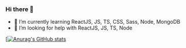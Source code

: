 ### Hi there 👋


- 🌱 I’m currently learning ReactJS, JS, TS, CSS, Sass, Node, MongoDB
- 🤔 I’m looking for help with ReactJS, JS, TS, Node


[[![Anurag's GitHub stats](https://github-readme-stats.vercel.app/api?username=rodolfomariano)](https://github.com/anuraghazra/github-readme-stats&show_icons=true&theme=radical)
